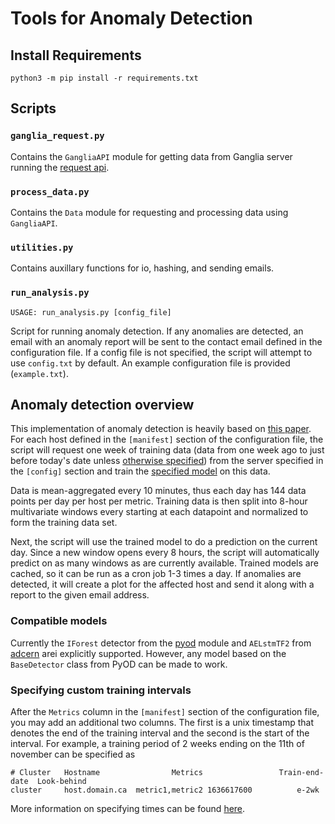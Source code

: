 # Tools for Anomaly Detection

## Install Requirements
```
python3 -m pip install -r requirements.txt
```

## Scripts

### `ganglia_request.py`
Contains the `GangliaAPI` module for getting data from Ganglia server running the [request api](https://github.com/hep-gc/production-helpers/tree/monitoring-tools/ganglia/api).

### `process_data.py`
Contains the `Data` module for requesting and processing data using `GangliaAPI`.

### `utilities.py`
Contains auxillary functions for io, hashing, and sending emails.

### `run_analysis.py`
```
USAGE: run_analysis.py [config_file]
```
Script for running anomaly detection. If any anomalies are detected, an email with an anomaly report will be sent to the contact email defined in the configuration file. If a config file is not specified, the script will attempt to use `config.txt` by default. An example configuration file is provided (`example.txt`).

## Anomaly detection overview

This implementation of anomaly detection is heavily based on [this paper](https://www.epj-conferences.org/articles/epjconf/abs/2021/05/epjconf_chep2021_02011/epjconf_chep2021_02011.html). For each host defined in the `[manifest]` section of the configuration file, the script will request one week of training data (data from one week ago to just before today's date unless [otherwise specified](#specifying-custom-training-intervals)) from the server specified in the `[config]` section and train the [specified model](#compatible-models) on this data.  

Data is mean-aggregated every 10 minutes, thus each day has 144 data points per day per host per metric. Training data is then split into 8-hour multivariate windows every starting at each datapoint and normalized to form the training data set.  

Next, the script will use the trained model to do a prediction on the current day. Since a new window opens every 8 hours, the script will automatically predict on as many windows as are currently available. Trained models are cached, so it can be run as a cron job 1-3 times a day. If anomalies are detected, it will create a plot for the affected host and send it along with a report to the given email address.

### Compatible models

Currently the `IForest` detector from the [pyod](https://pyod.readthedocs.io/en/latest/) module and `AELstmTF2` from [adcern](https://gitlab.cern.ch/cloud-infrastructure/data-analytics/-/tree/master/adcern) arei explicitly supported. However, any model based on the `BaseDetector` class from PyOD can be made to work.

### Specifying custom training intervals

After the `Metrics` column in the `[manifest]` section of the configuration file, you may add an additional two columns. The first is a unix timestamp that denotes the end of the training interval and the second is the start of the interval. For example, a training period of 2 weeks ending on the 11th of november can be specified as 
```
# Cluster	Hostname				Metrics					Train-end-date	Look-behind
cluster		host.domain.ca	metric1,metric2	1636617600			e-2wk
```
More information on specifying times can be found [here](https://oss.oetiker.ch/rrdtool/doc/rrdfetch.en.html#AT-STYLE_TIME_SPECIFICATION).
